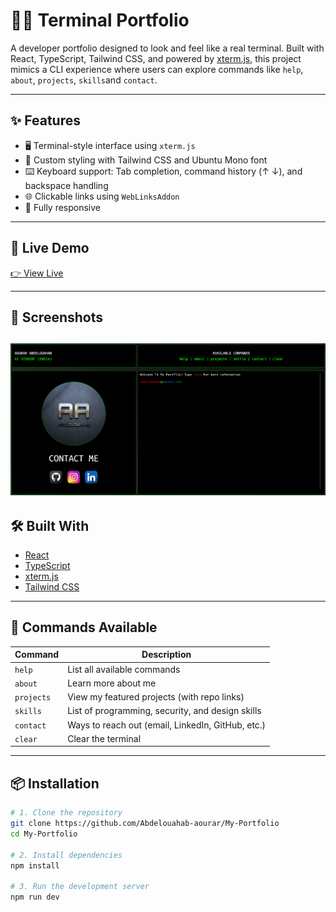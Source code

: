 # 🧑‍💻 Terminal Portfolio

A developer portfolio designed to look and feel like a real terminal. Built with React, TypeScript, Tailwind CSS, and powered by [xterm.js](https://xtermjs.org/), this project mimics a CLI experience where users can explore commands like `help`, `about`, `projects`, `skills`and `contact`.

---

## ✨ Features

- 🖥️ Terminal-style interface using `xterm.js`
- 🎨 Custom styling with Tailwind CSS and Ubuntu Mono font
- ⌨️ Keyboard support: Tab completion, command history (↑ ↓), and backspace handling
- 🌐 Clickable links using `WebLinksAddon`
- 📱 Fully responsive

---

## 🚀 Live Demo

[👉 View Live](https://abdelouahabaourar.vercel.app)  

---

## 📸 Screenshots

![Terminal Screenshot](./src/assets/portfolio.png)
---

## 🛠️ Built With

- [React](https://reactjs.org/)
- [TypeScript](https://www.typescriptlang.org/)
- [xterm.js](https://xtermjs.org/)
- [Tailwind CSS](https://tailwindcss.com/)

---

## 📂 Commands Available

| Command    | Description                                       |
|------------|---------------------------------------------------|
| `help`     | List all available commands                       |
| `about`    | Learn more about me                               |
| `projects` | View my featured projects (with repo links)       |
| `skills`   | List of programming, security, and design skills  |
| `contact`  | Ways to reach out (email, LinkedIn, GitHub, etc.) |
| `clear`    | Clear the terminal                                |

---

## 📦 Installation

```bash
# 1. Clone the repository
git clone https://github.com/Abdelouahab-aourar/My-Portfolio
cd My-Portfolio

# 2. Install dependencies
npm install

# 3. Run the development server
npm run dev